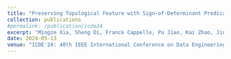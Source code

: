 ```yaml
---
title: "Preserving Topological Feature with Sign-of-Determinant Predicates in Lossy Compression: A Case Study of Vector Field Critical Points"
collection: publications
#permalink: /publication/icde24
excerpt: "Mingze Xia, Sheng Di, Franck Cappello, Pu Jiao, Kai Zhao, Jinyang Liu, Xuan Wu, Xin Liang, Hanqi Guo"
date: 2024-05-13
venue: "ICDE'24: 40th IEEE International Conference on Data Engineering"
---
```


